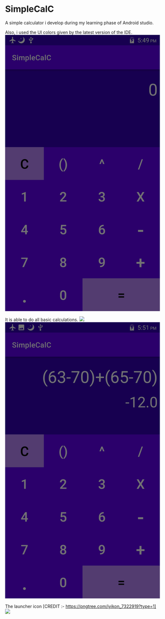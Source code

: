 # SimpleCalC
 A simple calculator i develop during my learning phase of Android studio.
 
 Also, i used the UI colors given by the latest version of the IDE.
![](images/Screenshot_2022-05-28-17-49-47-681.jpeg)

It is able to do all basic calculations.
![](images/jpegScreenshot_2022-05-28-17-49-58-466.jpeg)
![](images/Screenshot_2022-05-28-17-51-05-181.jpeg)

The launcher icon [CREDIT :- https://pngtree.com/iyikon_7322919?type=1]
![](Screenshot_2022-05-28-18-26-05-502.jpg)

